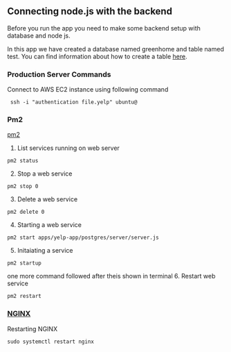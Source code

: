 ## Connecting node.js with the backend 
Before you run the app you need to make some backend setup with database and node js. 

In this app we have created a database named greenhome and table named test. 
You can find information about how to create a table [here](https://github.com/GreenHomeNow/postgres/blob/master/server/db/databaseCommands.md).

### Production Server Commands 
Connect to AWS EC2 instance using following command 
```
 ssh -i "authentication file.yelp" ubuntu@
```
### Pm2 
[pm2](https://pm2.keymetrics.io)

1. List services running on web server 
```
pm2 status 
```
2. Stop a web service 
```
pm2 stop 0
```
3. Delete a web service 
```
pm2 delete 0
```
4. Starting a web service 
```
pm2 start apps/yelp-app/postgres/server/server.js
```
5. Initaiating a service
```
pm2 startup
```
one more command followed after theis shown in terminal
6. Restart web service 
```
pm2 restart
```
### [NGINX](https://www.nginx.com)

Restarting NGINX 
```
sudo systemctl restart nginx
```

